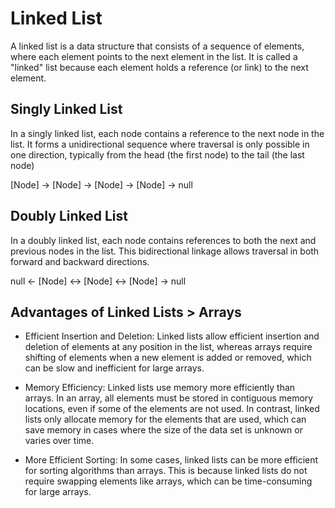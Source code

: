 # Linked List

A linked list is a data structure that consists of a sequence of elements, where each element points to the next element in the list. It is called a "linked" list because each element holds a reference (or link) to the next element.

## Singly Linked List

In a singly linked list, each node contains a reference to the next node in the list. It forms a unidirectional sequence where traversal is only possible in one direction, typically from the head (the first node) to the tail (the last node)

[Node] -> [Node] -> [Node] -> [Node] -> null

## Doubly Linked List

In a doubly linked list, each node contains references to both the next and previous nodes in the list. This bidirectional linkage allows traversal in both forward and backward directions.

null <- [Node] <-> [Node] <-> [Node] -> null

## Advantages of Linked Lists > Arrays

- Efficient Insertion and Deletion: Linked lists allow efficient insertion and deletion of elements at any position in the list, whereas arrays require shifting of elements when a new element is added or removed, which can be slow and inefficient for large arrays.

- Memory Efficiency: Linked lists use memory more efficiently than arrays. In an array, all elements must be stored in contiguous memory locations, even if some of the elements are not used. In contrast, linked lists only allocate memory for the elements that are used, which can save memory in cases where the size of the data set is unknown or varies over time.

- More Efficient Sorting: In some cases, linked lists can be more efficient for sorting algorithms than arrays. This is because linked lists do not require swapping elements like arrays, which can be time-consuming for large arrays.
